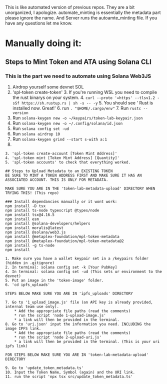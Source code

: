 This is like automated version of previous repos. They are a bit unorganized, I apologize. automate_minting is essentially the metadata part please ignore the name. And Server runs the autoamte_minting file. If you have any questions let me know.

# Manually doing it:

## Steps to Mint Token and ATA using Solana CLI

### This is the part we need to automate using Solana Web3JS

1. Airdrop yourself some devnet SOL
2. 'spl-token create-token'
   3. If you're running WSL you need to compile the rust binarys on your system.
   4. ```curl --proto '=https' --tlsv1.2 -sSf https://sh.rustup.rs | sh -s -- -y```
      5. You should see ' Rust is installed now. Great!'
   6. run ```. "$HOME/.cargo/env"```
   7. Run  ```rustc --version```
8. Run ```solana-keygen new -o ~/keypairs/token-lab-keypair.json```
9. Run ```solana-keygen new -o ~/.config/solana/id.json```
10. Run `solana config set -ud`
11. Run `solana airdrop 10`
12. Run ```solana-keygen grind --start s-with a:1```
13. 
```
3. 'spl-token create-account [Token Mint Address]'
4. 'spl-token mint [Token Mint Address] [Quantity]'
5. 'spl-token accounts' to check that everything worked. 

## Steps to Upload Metadata to an EXISTING TOKEN
BE SURE TO MINT A TOKEN ADDRESS FIRST AND MAKE SURE IT HAS AN ASSOCIATED ACCOUNT. THIS IS ONLY FOR METADATA.

MAKE SURE YOU ARE IN THE 'token-lab-metadata-upload' DIRECTORY WHEN TRYING THIS! (This repo)

### Install dependancies manually or it wont work:
npm install -D tsx
npm install ts-node typescript @types/node
npm install tsx@4.16.5 
npm install esm 
npm install @solana-developers/helpers 
npm install moralis@latest 
npm install @solana/web3.js 
npm install @metaplex-foundation/mpl-token-metadata 
npm install @metaplex-foundation/mpl-token-metadata@2 
npm install -g ts-node
npm install

1. Make sure you have a wallet keypair set in a /keypairs folder (hidden in .gitignore)
2. In terminal: solana config set -k [Your PubKey]
4. In terminal: solana config set -ud (This sets ur environment to the devnet)
5. Put an image in the 'token-image' folder. 
6. 'cd ipfs_uploads'

STEPS BELOW MAKE SURE YOU ARE IN 'ipfs_uploads' DIRECTORY

7. Go to '1_upload_image.js' file (an API key is already provided, internal team use only).
    * Add the appropriate file paths (read the comments)
    * run the script 'node 1-upload-image.js'
    * a link will then be provided in the terminal.
8. Go to 'uri.json' input the information you need. INCLUDING the image IPFS link.
    * Add the appropriate file paths (read the comments)
    * run the script 'node 2-upload-uri.js'
    * a link will then be provided in the terminal. (This is your uri ipfs link)

FOR STEPS BELOW MAKE SURE YOU ARE IN 'token-lab-metadata-upload' DIRECTORY

9. Go to 'update_token_metadata.ts'
10. Input the Token Name, Symbol (again) and the URI link.
11. run the script 'npx tsx src/update_token_metadata.ts'
